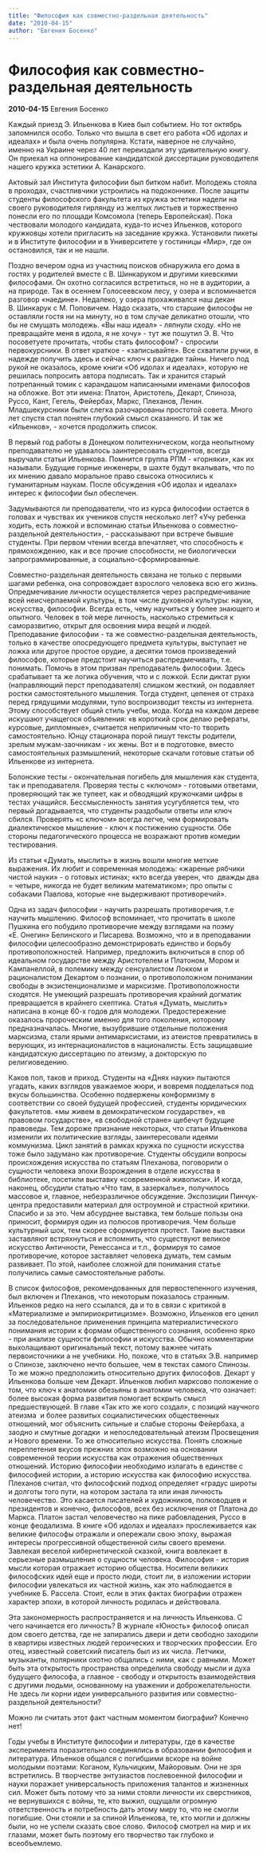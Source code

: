 ```yaml
---
title: "Философия как совместно-раздельная деятельность"
date: "2010-04-15"
author: "Евгения Босенко"
---
```


# Философия как совместно-раздельная деятельность

**2010-04-15** Евгения Босенко

Каждый приезд Э. Ильенкова в Киев был событием. Но тот октябрь запомнился особо. Только что вышла в свет его работа «Об идолах и идеалах» и была очень популярна. Кстати, наверное не случайно, именно на Украине через 40 лет переиздали эту удивительную книгу. Он приехал на оппонирование кандидатской диссертации руководителя нашего кружка эстетики А. Канарского.

Актовый зал Института философии был битком набит. Молодежь стояла в проходах, счастливчики устроились на подоконнике. После защиты студенты философского факультета из кружка эстетики надели на своего руководителя гирлянду из желтых листьев и торжественно понесли его по площади Комсомола (теперь Европейская). Пока чествовали молодого кандидата, куда-то исчез Ильенков, которого кружковцы хотели пригласить на заседание кружка. Установили пикеты и в Институте философии и в Университете у гостиницы «Мир», где он остановился, так и не нашли.

Поздно вечером одна из участниц поисков обнаружила его дома в гостях у родителей вместе с В. Шинкаруком и другими киевскими философами. Он охотно согласился встретиться, но не в аудитории, а на природе. Так в осеннем Голосеевском лесу, у озера и вспоминается разговор «наедине». Недалеко, у озера прохаживался наш декан В. Шинкарук с М. Поповичем. Надо сказать, что старшие философы не оставляли гостя ни на минуту, но в том случае деликатно отошли, что бы не смущать молодежь. «Вы наш идеал» - ляпнули сходу. «Но не превращайте меня в идола, я не хочу» - тут же пошутил Э. В. Что посоветуете прочитать, чтобы стать философом? - спросили первокурсники. В ответ краткое - «записывайте». Все схватили ручки, в надежде получить здесь и сейчас ключ к разгадке тайны. Ничего под рукой не оказалось, кроме книги «Об идолах и идеалах», которую не решилась попросить автора подписать. Так и хранится старый потрепанный томик с карандашом написанными именами философов на обложке. Вот эти имена: Платон, Аристотель, Декарт, Спиноза, Руссо, Кант, Гегель, Фейербах, Маркс, Плеханов, Ленин. Младшекурсники были слегка разочарованы простотой совета. Много лет спустя стал понятен глубокий смысл сказанного. И так же «Ильенков», - хочется продолжить список.

В первый год работы в Донецком политехническом, когда неопытному преподавателю не удавалось заинтересовать студентов, всегда выручали статьи Ильенкова. Помнится группа РПМ - «горняки», как их называли. Будущие горные инженеры, в шахте будут вкалывать, что по их мнению давало моральное право свысока относились к гуманитарным наукам. После обсуждения «Об идолах и идеалах» интерес к философии был обеспечен.

Задумываются ли преподаватели, что из курса философии остается в головах и чувствах их учеников спустя несколько лет? «Учу ребенка ходить, есть ложкой и вспоминаю статьи Ильенкова о совместно-раздельной деятельности», - рассказывают при встрече бывшие студенты. При первом чтении всегда впечатляет, что способность к прямохождению, как и все прочие способности, не биологически запрограммированные, а социально-сформированные.

Совместно-раздельная деятельность связана не только с первыми шагами ребенка, она сопровождает взрослого человека всю его жизнь. Опредмечивание личности осуществляется через распредмечивание всей неисчерпаемой культуры, в том числе духовной культуры: науки, искусства, философии. Всегда есть, чему научиться у более знающего и опытного. Человек в той мере личность, насколько стремиться к саморазвитию, открыт для освоения мира вещей и людей. Преподавание философии - та же совместно-раздельная деятельность, только в качестве опосредующего предмета культуры, выступает не ложка или другое простое орудие, а десятки томов произведений философов, которые предстоит научиться распредмечивать, т.е. понимать. Помочь в этом призван преподаватель философии. Здесь срабатывает та же логика обучения, что и с ложкой. Если диктат руки (направляющий перст преподавателя) слишком жесткий, он подавляет ростки самостоятельного мышления. Тогда студент, цепенея от страха перед грядущими модулями, тупо воспроизводит тексты из интернета. Этому способствует общий стиль учебы, мода. Когда на каждом дереве искушают учащегося объявления: «в короткий срок делаю рефераты, курсовые, дипломные», считается неприличным что-то творить самостоятельно. Юнцу стационара порой пишут тексты родители, зрелым мужам-заочникам - их жены. Вот и в подготовке, вместо самостоятельных размышлений, некоторые скачали готовые статьи об Ильенкове из интернета.

Болонские тесты - окончательная погибель для мышления как студента, так и преподавателя. Проверяя тесты с «ключом» - готовыми ответами, проверяющий так же тупеет, как и обводящий кружочками цифры в тестах учащийся. Бессмысленность занятия усугубляется тем, что первый догадывается, что студенты раздобыли ответы или ключ сбился. Проверять «с ключом» всегда легче, чем формировать диалектическое мышление - ключ к постижению сущности. Обе стороны педагогического процесса не возражают против комедии тестирования.

Из статьи «Думать, мыслить» в жизнь вошли многие меткие выражения. Их любит и современная молодежь: «жареные рябчики чистой науки» - о готовых истинах; «кто всегда уверен, что  дважды два = четыре, никогда не будет великим математиком»; про опыты с собаками Павлова, которые «не выдерживают противоречий».

Одна из задач философии - научить разрешать противоречия, т.е научить мышлению. Философ вспоминает, что прочитать в школе Пушкина его побудило противоречие между взглядами на поэму «Е. Онегин» Белинского и Писарева. Возможно, что и в преподавании философии целесообразно демонстрировать единство и борьбу противоположностей. Например, предложить включиться в спор об идеальном государстве между Аристотелем и Платоном, Мором и Кампанеллой, в полемику между сенсуалистом Локком и рационалистом Декартом о познании, о противоположном понимании свободы в экзистенционализме и марксизме. Противоположности сходятся. Не умеющий разрешать противоречия крайний догматик превращается в крайнего скептика. Статья «Думать, мыслить» написана в конце 60-х годов для молодежи. Предостережение оказалось пророческим именно для того поколения, которому предназначалась. Многие, вызубрившие отдельные положения марксизма, стали ярыми антимарксистами, из атеистов превратились в верующих, из интернационалистов в националисты. Есть защищавшие кандидатскую диссертацию по атеизму, а докторскую по религиоведению.

Каков поп, таков и приход. Студенты на «Днях науки» пытаются угадать, каких взглядов уважаемое жюри, и вовремя подделаться под вкусы большинства. Особенно подвержены конформизму в соответствии со своей будущей профессией, студенты юридических факультетов. «мы живем в демократическом государстве», «в правовом государстве», «в свободной стране» щебечут будущие правоведы. Тем дороже признание некоторых, что статьи Ильенкова изменили их политические взгляды, заинтересовали идеями коммунизма. Цикл занятий в рамках кружка по сущности искусства тоже было задумано как противоречие. Студенты обсудили вопросы происхождения искусства по статьям Плеханова, поговорили о сущности человека эпохи Возрождения в отделе искусства в библиотеке, посетили выставку «современной живописи». И когда, наконец, обсудили статью «Что там, в зазеркалье», получилось массовое и, главное, небезразличное обсуждение. Экспозиции Пинчук-центра предоставили материал для остроумной и страстной критики. Спасибо и за это. Чем абсурднее выставка, тем больше пользы она приносит, формируя один из полюсов противоречия. Чем больше культурный шок, тем скорее сформируется протест. Такие выставки заставляют встряхнуться и вспомнить, что существуют великое искусство Античности, Ренессанса и т.п., формируя то самое противоречие, которое заставляет человека думать, тем самым развивает. По этой, наиболее сложной для понимания статье получились самые самостоятельные работы.

В список философов, рекомендованных для первостепенного изучения, был включен и Плеханов, что некоторым показалось странным. Ильенков редко на него ссылался, да и то в связи с критикой в «Материализме и эмпириокритицизме». Возможно, Ильенков его ценил за последовательное применения принципа материалистического понимания истории к формам общественного сознания, особенно ярко - при анализе сущности философии и искусства. Обычно комментарии выхолащивают оригинальный текст, потому важнее читать первоисточники а не учебники. Но, похоже, что в статьях Э.В. например о Спинозе, заключено нечто большее, чем в текстах самого Спинозы. То же можно предположить относительно других философов. Декарт у Ильенкова больше чем Декарт. Ильенков любил марксово положение о том, что ключ к анатомии обезьяны в анатомии человека, что означает: более высокая форма развития помогает вскрыть смысл предшествующей. В главе «Так кто же кого создал», с позиций научного атеизма  и более развитых социалистических общественных отношений, мог объяснить сильные и слабые стороны Фейербаха, а заодно и смутные догадки  и непоследовательный атеизм Просвещения и Нового времени. То же относительно искусства. Понять сложные переплетения вкусов прежних эпох возможно на основании современной теории искусства как отражения общественных отношений. Историю философии необходимо излагать в единстве с философией истории, а историю искусства как философию искусства. Плеханов считал, что философский подход определяет «градус широты и долготы того пути, на котором застала та или иная личность человечество. Это касается писателей и художников, полководцев и президентов и конечно, философов, всех без исключения от Платона до Маркса. Платон застал человечество на пике рабовладения, Руссо в конце феодализма. В книге «Об идолах и идеалах» прослеживается как великие философы отражали и опережали свою эпоху, выражая интересы прогрессивной общественной силы своего времени. Завлекая веселой кибернетической сказкой, книга вовлекает в серьезные размышления о сущности человека. Философия - история мысли которая отражает историю общества. Носители великих философских идей еще и просто люди, стоит ли, в изложении истории философии увлекаться их частной жизнь, как это наблюдается в учебнике Б. Рассела. Стоит, если в этих фактах биографии отражен характер эпохи, в которой личность родилась и действовала.

Эта закономерность распространяется и на личность Ильенкова. С чего начинается его личность? В журнале «Юность» философ описал дом своего детства, где не запирались двери и дети свободно заходили в квартиры известных людей героических и творческих профессии. Его отец, известный советский писатель был из их числа. Летчики, музыканты, полярники охотно общались с ними, как с равными. Может быть эта открытость пространства определила свободу мысли и духа будущего философа, а главное - свободу и открытость взаимодействия с другими людьми, основанному на уважении и доброжелательности. Не здесь ли корни идеи универсального развития или совместно-раздельной деятельности?

Можно ли считать этот факт частным моментом биографии? Конечно нет!

Годы учебы в Институте философии и литературы, где в качестве эксперимента поразительно соединялись в образовании философия и литература. Ильенков общался с погибшими вскоре на войне молодыми поэтами: Коганом, Кульчицким, Майоровым. Они не зря встретились. В творчестве энтузиастов послевоенной философии и науки поражает универсальность приложения талантов и жизненных сил. Может быть потому что за ними стояли личности их сверстников, не вернувшихся с войны, те, кто выжил, ощущали огромную ответственность и потребность дать этому миру то, что не смогли погибшие. Они стояли и за спиной Ильенкова, те, кто могли и должны были, но не успели сказать свое слово. Философ смотрел на мир и их глазами, может быть поэтому его творчество так глубоко и всеобъемлемо.